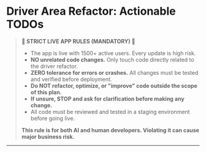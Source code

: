 # Driver Area Refactor: Actionable TODOs

> **🚨 STRICT LIVE APP RULES (MANDATORY) 🚨**
>
> - The app is live with 1500+ active users. Every update is high risk.
> - **NO unrelated code changes.** Only touch code directly related to the driver refactor.
> - **ZERO tolerance for errors or crashes.** All changes must be tested and verified before deployment.
> - **Do NOT refactor, optimize, or "improve" code outside the scope of this plan.**
> - **If unsure, STOP and ask for clarification before making any change.**
> - All code must be reviewed and tested in a staging environment before going live.
>
> **This rule is for both AI and human developers. Violating it can cause major business risk.**

---
